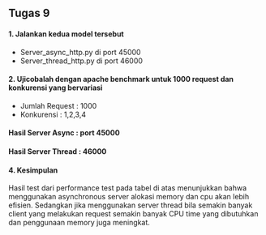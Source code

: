 ## Tugas 9

#### 1. Jalankan kedua model tersebut
   * Server_async_http.py di port 45000
   * Server_thread_http.py di port 46000
#### 2. Ujicobalah dengan apache benchmark untuk 1000 request dan konkurensi yang bervariasi
   * Jumlah Request     : 1000
   * Konkurensi         : 1,2,3,4
#### Hasil Server Async : port 45000

#### Hasil Server Thread : 46000

#### 4. Kesimpulan
Hasil test dari performance test pada tabel di atas menunjukkan bahwa menggunakan asynchronous server alokasi memory dan cpu akan lebih efisien. Sedangkan jika menggunakan server thread bila semakin banyak client yang melakukan request semakin banyak CPU time yang dibutuhkan dan penggunaan memory juga meningkat.
